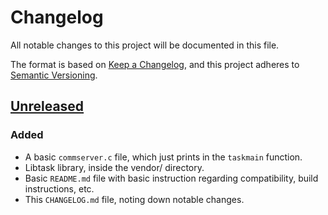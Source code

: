 # Changelog

All notable changes to this project will be documented in this file.

The format is based on [Keep a Changelog](https://keepachangelog.com/en/1.0.0/),
and this project adheres to [Semantic Versioning](https://semver.org/spec/v2.0.0.html).

## [Unreleased]

### Added

- A basic `commserver.c` file, which just prints in the `taskmain` function.
- Libtask library, inside the vendor/ directory.
- Basic `README.md` file with basic instruction regarding compatibility, build
  instructions, etc.
- This `CHANGELOG.md` file, noting down notable changes.

[Unreleased]: https://github.com/rishvic/communicado
